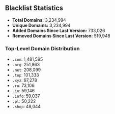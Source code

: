 ## Blacklist Statistics

- **Total Domains:** 3,234,994
- **Unique Domains:** 3,234,994
- **Added Domains Since Last Version:** 733,026
- **Removed Domains Since Last Version:** 519,948

### Top-Level Domain Distribution

-  `.com`: 1,481,595
-  `.org`: 251,863
-  `.net`: 208,099
-  `.top`: 101,333
-  `.xyz`: 97,278
-  `.ru`: 73,106
-  `.io`: 59,146
-  `.info`: 59,037
-  `.pl`: 50,222
-  `.shop`: 48,044
